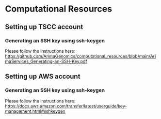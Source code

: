 # Computational Resources

## Setting up TSCC account
### Generating an SSH key using ssh-keygen
Please follow the instructions here:
https://github.com/ArimaGenomics/computational_resources/blob/main/ArimaServices_Generating-an-SSH-Key.pdf


## Setting up AWS account
### Generating an SSH key using ssh-keygen
Please follow the instructions here:
https://docs.aws.amazon.com/transfer/latest/userguide/key-management.html#sshkeygen

